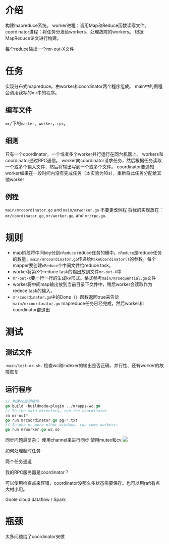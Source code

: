 # 介绍

构建mapreduce系统。
worker进程：调用Map和Reduce函数读写文件。
coordinator进程：将任务分发给workers，处理故障的workers。
根据MapReduce论文进行构建。

每个reduce输出一个mr-out-X文件

# 任务

实现分布式mapreduce。由worker和coordinator两个程序组成。
main中的例程会调用我写的mr中的程序。

## 编写文件

`mr/`下的`master, worker`，`rpc`。

## 细则

只有一个coordinator，一个或者多个worker并行运行在同台机器上。
workers和coordinator通过RPC通信。
worker向coordinator请求任务，然后根据任务读取一个或多个输入文件，然后将输出写到一个或多个文件。
coordinator要通知worker如果在一段时间内没有完成任务（本实验为10s），重新将此任务分配给其他worker

## 例程

`main/mrcoordinator.go` and `main/mrworker.go`
不要更改例程
将我的实现放在： `mr/coordinator.go`, `mr/worker.go`, and `mr/rpc.go`.

# 规则

- map阶段将中间key分到`nReduce` reduce任务的桶中。`nReduce`是reduce任务的数量，`main/mrcoordinator.go`传递给`MakeCoordinator()`的参数。每个mapper要创建`nReduce`个中间文件给reduce task。
- worker将第X个reduce task的输出放到文件`mr-out-X`中
- `mr-out-X`要一行一行的生成kv形式。格式参考`main/mrsequential.go`文件
- worker将中间map输出放到当前目录下文件中，稍后worker会读取作为redece task的输入。
- `mr/coordinator.go`中的Done（）函数返回true来告诉`main/mrcoordinator.go` mapreduce任务已经完成，然后worker和coordinator都退出

# 测试

## 测试文件

·`main/test-mr.sh.`
检查wc和indexer的输出是否正确、并行性、还有worker的故障恢复


## 运行程序


```go
// 构建wc应用插件
go build -buildmode=plugin ../mrapps/wc.go
// In the main directory, run the coordinator.
rm mr-out*
go run mrcoordinator.go pg-*.txt
// In one or more other windows, run some workers:
go run mrworker.go wc.so
```



同步问题最复杂：
使用channel来进行同步
使用mutex和cv
![](Pasted%20image%2020230621115244.png)


如何处理超时任务

两个任务通道

我的RPC服务器是coordinator？

可以使用检查点来容错，coordinator没那么多状态需要保存。也可以用raft有点大材小用。

Goole cloud dataflow   /  Spark 



# 瓶颈

太多问题给了coordinator来做
